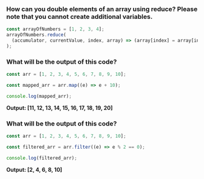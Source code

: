 ### How can you double elements of an array using reduce? Please note that you cannot create additional variables.

```js
const arrayOfNumbers = [1, 2, 3, 4];
arrayOfNumbers.reduce(
  (accumulator, currentValue, index, array) => (array[index] = array[index] * 2)
);
```

### What will be the output of this code?

```js
const arr = [1, 2, 3, 4, 5, 6, 7, 8, 9, 10];

const mapped_arr = arr.map((e) => e + 10);

console.log(mapped_arr);
```

**Output: [11, 12, 13, 14, 15, 16, 17, 18, 19, 20]**

### What will be the output of this code?

```js
const arr = [1, 2, 3, 4, 5, 6, 7, 8, 9, 10];

const filtered_arr = arr.filter((e) => e % 2 == 0);

console.log(filtered_arr);
```

**Output: [2, 4, 6, 8, 10]**
